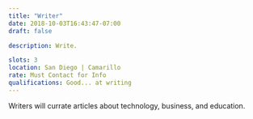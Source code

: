 ```yaml
---
title: "Writer"
date: 2018-10-03T16:43:47-07:00
draft: false

description: Write.

slots: 3
location: San Diego | Camarillo
rate: Must Contact for Info
qualifications: Good... at writing
---
```

Writers will currate articles about technology, business, and education.